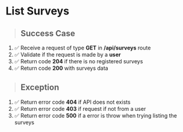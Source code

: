 # List Surveys

> ## Success Case

1. ✅ Receive a request of type **GET** in **/api/surveys** route
2. ✅ Validate if the request is made by a **user**
3. ✅ Return code **204** if there is no registered surveys
4. ✅ Return code **200** with surveys data

> ## Exception

1. ✅ Return error code **404** if API does not exists
2. ✅ Return error code **403** if request if not from a user
3. ✅ Return error code **500** if a error is throw when trying listing the surveys
